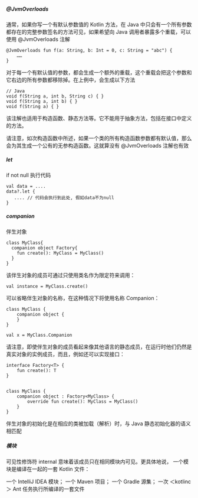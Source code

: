 ##### @JvmOverloads
通常，如果你写一个有默认参数值的 Kotlin 方法，在 Java 中只会有一个所有参数都存在的完整参数签名的方法可见，如果希望向 Java 调用者暴露多个重载，可以使用 @JvmOverloads 注解  
```
@JvmOverloads fun f(a: String, b: Int = 0, c: String = "abc") {
    ……
}
```
对于每一个有默认值的参数，都会生成一个额外的重载，这个重载会把这个参数和它右边的所有参数都移除掉。在上例中，会生成以下方法  
```
// Java
void f(String a, int b, String c) { }
void f(String a, int b) { }
void f(String a) { }
```
该注解也适用于构造函数、静态方法等。它不能用于抽象方法，包括在接口中定义的方法。

请注意，如次构造函数中所述，如果一个类的所有构造函数参数都有默认值，那么会为其生成一个公有的无参构造函数。这就算没有 @JvmOverloads 注解也有效  

##### let
if not null 执行代码
```
val data = ....
data?.let {
   .... // 代码会执行到此处, 假如data不为null
}
```

##### companion
伴生对象
```
class MyClass{
  companion object Factory{
    fun create(): MyClass = MyClass()
  }
}
```
该伴生对象的成员可通过只使用类名作为限定符来调用：
```
val instance = MyClass.create()
```
可以省略伴生对象的名称，在这种情况下将使用名称 Companion：
```
class MyClass {
    companion object {
    }
}

val x = MyClass.Companion
```
请注意，即使伴生对象的成员看起来像其他语言的静态成员，在运行时他们仍然是真实对象的实例成员，而且，例如还可以实现接口：
```
interface Factory<T> {
    fun create(): T
}


class MyClass {
    companion object : Factory<MyClass> {
        override fun create(): MyClass = MyClass()
    }
}
```  
伴生对象的初始化是在相应的类被加载（解析）时，与 Java 静态初始化器的语义相匹配

##### 模块
可见性修饰符 internal 意味着该成员只在相同模块内可见。更具体地说， 一个模块是编译在一起的一套 Kotlin 文件：

一个 IntelliJ IDEA 模块；
一个 Maven 项目；
一个 Gradle 源集；
一次 ＜kotlinc＞ Ant 任务执行所编译的一套文件

